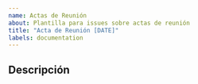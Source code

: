 ```yaml
---
name: Actas de Reunión
about: Plantilla para issues sobre actas de reunión
title: "Acta de Reunión [DATE]"
labels: documentation
---
```

## Descripción


